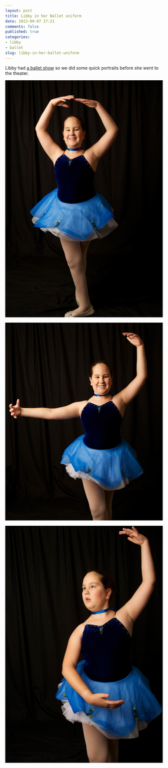 ```yaml
---
layout: post
title: Libby in her Ballet uniform
date: 2013-09-07 17:21
comments: false
published: true
categories:
- libby
- ballet
slug: libby-in-her-ballet-uniform
---
```

Libby had [a ballet show][1] so we did some quick portraits before she went to the theater.

![Libby in her ballet costume](/assets/images/2013/2013-05-18/2013-05-18-libby-ballet-2013-05-18-at-15-34-01.jpg)

![Libby in her ballet costume](/assets/images/2013/2013-05-18/2013-05-18-libby-ballet-2013-05-18-at-15-35-21.jpg)

![Libby in her ballet costume](/assets/images/2013/2013-05-18/2013-05-18-libby-ballet-2013-05-18-at-15-36-13.jpg)

[1]: /blog/2013/08/18/libby-dance-recital/
